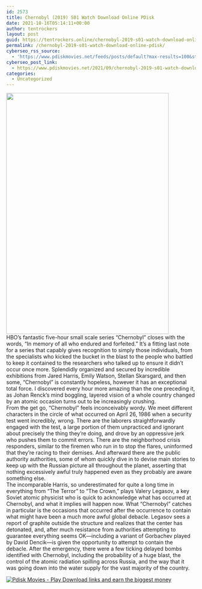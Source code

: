```yaml
---
id: 2573
title: Chernobyl (2019) S01 Watch Download Online PDisk
date: 2021-10-16T05:14:11+00:00
author: tentrockers
layout: post
guid: https://tentrockers.online/chernobyl-2019-s01-watch-download-online-pdisk/
permalink: /chernobyl-2019-s01-watch-download-online-pdisk/
cyberseo_rss_source:
  - 'https://www.pdiskmovies.net/feeds/posts/default?max-results=100&start-index=401'
cyberseo_post_link:
  - https://www.pdiskmovies.net/2021/09/chernobyl-2019-s01-watch-download.html
categories:
  - Uncategorized
---
```

<div class="separator">
  <a href="https://1.bp.blogspot.com/-ncYxqgYgIxA/YUSsqDNrvRI/AAAAAAAAbN0/vr7Pth40auMUqxFOPnkYvJLjr0bT4y6CwCLcBGAsYHQ/s1000/Chernobyl%2B%25282019%2529%2BS01%2BWatch%2BDownload%2BOnline%2BPDisk.png"><img loading="lazy" border="0" data-original-height="1000" data-original-width="675" height="640" src="https://1.bp.blogspot.com/-ncYxqgYgIxA/YUSsqDNrvRI/AAAAAAAAbN0/vr7Pth40auMUqxFOPnkYvJLjr0bT4y6CwCLcBGAsYHQ/w432-h640/Chernobyl%2B%25282019%2529%2BS01%2BWatch%2BDownload%2BOnline%2BPDisk.png" width="432" /></a>
</div>



<div>
  <div>
    <span>HBO&#8217;s fantastic five-hour small scale series &#8220;Chernobyl&#8221; closes with the words, &#8220;In memory of all who endured and forfeited.&#8221; It&#8217;s a fitting last note for a series that capably gives recognition to simply those individuals, from the specialists who kicked the bucket in the blast to the people who battled to keep it contained to the researchers who talked up to ensure it didn&#8217;t occur once more. Splendidly organized and secured by incredible exhibitions from Jared Harris, Emily Watson, Stellan Skarsgard, and then some, &#8220;Chernobyl&#8221; is constantly hopeless, however it has an exceptional total force. I discovered every hour more amazing than the one preceding it, as Johan Renck&#8217;s mind boggling, layered vision of a whole country changed by an atomic occasion turns out to be increasingly crushing.&nbsp;</span>
  </div>
  
  <div>
    <span>From the get go, &#8220;Chernobyl&#8221; feels inconceivably wordy. We meet different characters in the circle of what occurred on April 26, 1986 when a security test went incredibly, wrong. There are the laborers straightforwardly engaged with the test, a large portion of them unpracticed and ignorant about precisely the thing they&#8217;re doing, and drove by an oppressive jerk who pushes them to commit errors. There are the neighborhood crisis responders, similar to the firemen who run in to stop the flares, uninformed that they&#8217;re racing to their demises. And afterward there are the public authority authorities, some of whom quickly dive in to devise main stories to keep up with the Russian picture all throughout the planet, asserting that nothing excessively awful truly happened even as they probably are aware something else.&nbsp;</span>
  </div>
  
  <div>
    <span>The incomparable Harris, so underestimated for quite a long time in everything from &#8220;The Terror&#8221; to &#8220;The Crown,&#8221; plays Valery Legasov, a key Soviet atomic physicist who is quick to acknowledge what has occurred at Chernobyl, and what it implies will happen now. What &#8220;Chernobyl&#8221; catches in particular is the occasions that occurred after the occurrence to contain what might have been a much more awful global debacle. Legasov sees a report of graphite outside the structure and realizes that the center has detonated, and, after much resistance from authorities attempting to guarantee everything seems OK—including a variant of Gorbachev played by David Dencik—is given the opportunity to attempt to contain the debacle. After the emergency, there were a few ticking delayed bombs identified with Chernobyl, including the probability of a huge blast, the control of the atomic radiation spilling across Russia, and the way that it was going down into the water supply for the vast majority of the country.</span>
  </div>
</div>

[![](https://1.bp.blogspot.com/-KJZYdQTn3nw/YS8VdIdXMyI/AAAAAAAAaw4/BR8dsGkpxw0T8C_4G4ALfMA7cP79KN3kwCLcBGAsYHQ/w400-h58/play_download_buttuons-removebg-preview.png "Pdisk Movies - Play Download links and earn the biggest money")](https://www.pdiskmovies.net/p/chernobyl-2019.html)